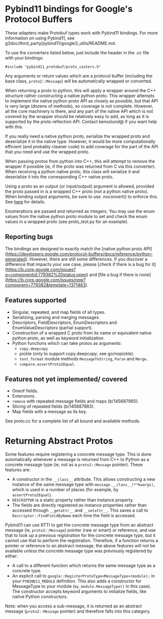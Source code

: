 # Pybind11 bindings for Google's Protocol Buffers

These adapters make Protobuf types work with Pybind11 bindings. For more
information on using Pybind11, see
g3doc/third_party/pybind11/google3_utils/README.md.

To use the converters listed below, just include the header
in the .cc file with your bindings:

```
#include "pybind11_protobuf/proto_casters.h"
```
Any arguments or return values which are a protocol buffer (including the base
class, `proto2::Message`) will be automatically wrapped or converted.

When returning a proto to python, this will apply a wrapper around the C++
structure rather constructing a native python proto. This wrapper attempts to
implement the native python proto API as closely as possible, but that API is
very large (dozens of methods), so coverage is not complete. However, all
the core machinery is there, and any part of the native API which is not covered
by the wrapper should be relatively easy to add, as long as it is supported by
the proto reflection API. Contact kenoslund@ if you want help with this.

If you really need a native python proto, serialize the wrapped proto and
deserialize it in the native type. However, it would be more computationally
efficient (and probably cleaner code) to add coverage for the part of the API
that you need and use the wrapped proto.

When passing protos from python into C++, this will attempt to remove the
wrapper if possible (ie, if the proto was returned from C via this converter).
When receiving a python native proto, this class will serialize it and
deserialize it into the corresponding C++ native proto.

Using a proto as an output (or input/output) argument is allowed, provided
the proto passed in is a wrapped C++ proto (not a python native proto).
When binding output arguments, be sure to use .noconvert() to enforce this.
See [here](https://pybind11.readthedocs.io/en/stable/advanced/functions.html#non-converting-arguments)
for details.

Enumerations are passed and returned as integers. You may use the enum values
from the native python proto module to set and check the enum values in a
wrapped proto (see proto_test.py for an example).

## Reporting bugs

The bindings are designed to exactly match the [native python proto API]
(https://developers.google.com/protocol-buffers/docs/reference/python-generated).
However, there are still some differences. If you discover a difference that
impacts your use case, please [check if there is a bug for it]
(https://b.corp.google.com/issues?q=componentid:779382%20status:open)
and [file a bug if there is none]
(https://b.corp.google.com/issues/new?component=779382&template=1371463).

## Features supported

- Singular, repeated, and map fields of all types.
- Serializing, parsing and merging messages.
- Descriptors, FieldDescriptors, EnumDescriptors and EnumValueDescriptors
  (partial support).
- Construction of a wrapped C proto from its name or equivalent native python
  proto, as well as keyword initialization.
- Python functions which can take protos as arguments:
  - `copy.deepcopy`
  - pickle (only to support copy.deepcopy; see go/nopickle).
  - `text_format` module methods `MessageToString`, `Parse` and `Merge`.
  - `compare.assertProto2Equal`.

## Features not yet implemented/ covered

- Oneof fields.
- Extensions.
- `remove` with repeated message fields and maps (b/145687965).
- Slicing of repeated fields (b/145687883).
- Map fields with a message as its key.

See proto.cc for a complete list of all bound and available methods.

# Returning Abstract Protos

Some features require registering a concrete message type. This is done
automatically whenever a message is returned from C++ to Python as a concrete
message type (ie, not as a `proto2::Message` pointer). These features are:

- A constructor in the `__class__` attribute. This allows constructing a new
  instance of the same message type with `message.__class__(**kwargs)`, which
  is used in a number of places (for example, by `assertProto2Equal`).
- `DESCRIPTOR` is a static property rather than instance property.
- The fields are directly registered as instance properties rather than
  accessed through `__getattr__` and `__setattr__`. This saves a call to
  `Descriptor::FindFieldByName` each time the field is accessed.

Pybind11 can use RTTI to get the concrete message type from an abstract message
(ie, `proto2::Message`) pointer (raw or smart) or reference, and use that to
look up a previous registration for the concrete message type, but it cannot
use that to perform the registration. Therefore, if a function returns a
pointer or reference to an abstract message, the above features will not be
available unless the concrete message type was previously registered by either:

- A call to a different function which returns the same message type as a
  concrete type.
- An explicit call to `google::RegisterProtoType<MessageType>(module);` in your
  `PYBIND11_MODULE` definition. This also adds a constructor for MessageType to
  your module (`my_module.MessageType()` in this case). The constructor accepts
  keyword arguments to initialize fields, like native Python constructors.

Note: when you access a sub-message, it is returned as an abstract message
(`proto2::Message` pointer) and therefore falls into this category.
